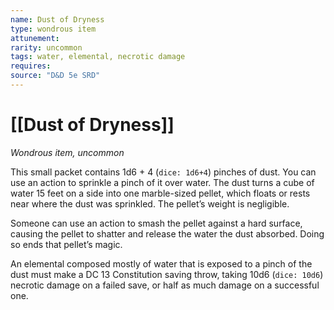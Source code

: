 ```yaml
---
name: Dust of Dryness
type: wondrous item
attunement: 
rarity: uncommon
tags: water, elemental, necrotic damage
requires: 
source: "D&D 5e SRD"
---
```

# [[Dust of Dryness]]

*Wondrous item, uncommon*

This small packet contains 1d6 + 4 (`dice: 1d6+4`) pinches of dust. You can use an action to sprinkle a pinch of it over water. The dust turns a cube of water 15 feet on a side into one marble-sized pellet, which floats or rests near where the dust was sprinkled. The pellet’s weight is negligible.

Someone can use an action to smash the pellet against a hard surface, causing the pellet to shatter and release the water the dust absorbed. Doing so ends that pellet’s magic.

An elemental composed mostly of water that is exposed to a pinch of the dust must make a DC 13 Constitution saving throw, taking 10d6 (`dice: 10d6`) necrotic damage on a failed save, or half as much damage on a successful one.